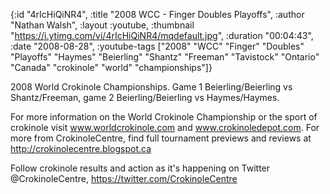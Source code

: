 {:id "4rIcHiQiNR4",
 :title "2008 WCC - Finger Doubles Playoffs",
 :author "Nathan Walsh",
 :layout :youtube,
 :thumbnail "https://i.ytimg.com/vi/4rIcHiQiNR4/mqdefault.jpg",
 :duration "00:04:43",
 :date "2008-08-28",
 :youtube-tags
 ["2008"
  "WCC"
  "Finger"
  "Doubles"
  "Playoffs"
  "Haymes"
  "Beierling"
  "Shantz"
  "Freeman"
  "Tavistock"
  "Ontario"
  "Canada"
  "crokinole"
  "world"
  "championships"]}


2008 World Crokinole Championships. Game 1 Beierling/Beierling vs Shantz/Freeman, game 2 Beierling/Beierling vs Haymes/Haymes.

For more information on the World Crokinole Championship or the sport of crokinole visit www.worldcrokinole.com and www.crokinoledepot.com. For more from CrokinoleCentre, find full tournament previews and reviews at http://crokinolecentre.blogspot.ca

Follow crokinole results and action as it's happening on Twitter @CrokinoleCentre, https://twitter.com/CrokinoleCentre
